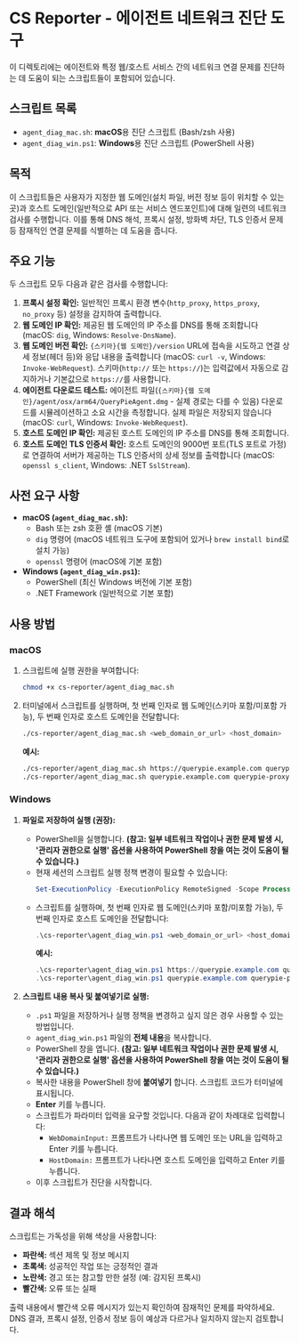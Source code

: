 # CS Reporter - 에이전트 네트워크 진단 도구

이 디렉토리에는 에이전트와 특정 웹/호스트 서비스 간의 네트워크 연결 문제를 진단하는 데 도움이 되는 스크립트들이 포함되어 있습니다.

## 스크립트 목록

*   `agent_diag_mac.sh`: **macOS**용 진단 스크립트 (Bash/zsh 사용)
*   `agent_diag_win.ps1`: **Windows**용 진단 스크립트 (PowerShell 사용)

## 목적

이 스크립트들은 사용자가 지정한 웹 도메인(설치 파일, 버전 정보 등이 위치할 수 있는 곳)과 호스트 도메인(일반적으로 API 또는 서비스 엔드포인트)에 대해 일련의 네트워크 검사를 수행합니다. 이를 통해 DNS 해석, 프록시 설정, 방화벽 차단, TLS 인증서 문제 등 잠재적인 연결 문제를 식별하는 데 도움을 줍니다.

## 주요 기능

두 스크립트 모두 다음과 같은 검사를 수행합니다:

1.  **프록시 설정 확인:** 일반적인 프록시 환경 변수(`http_proxy`, `https_proxy`, `no_proxy` 등) 설정을 감지하여 출력합니다.
2.  **웹 도메인 IP 확인:** 제공된 웹 도메인의 IP 주소를 DNS를 통해 조회합니다 (macOS: `dig`, Windows: `Resolve-DnsName`).
3.  **웹 도메인 버전 확인:** `{스키마}{웹 도메인}/version` URL에 접속을 시도하고 연결 상세 정보(헤더 등)와 응답 내용을 출력합니다 (macOS: `curl -v`, Windows: `Invoke-WebRequest`). 스키마(`http://` 또는 `https://`)는 입력값에서 자동으로 감지하거나 기본값으로 `https://`를 사용합니다.
4.  **에이전트 다운로드 테스트:** 에이전트 파일(`{스키마}{웹 도메인}/agent/osx/arm64/QueryPieAgent.dmg` - 실제 경로는 다를 수 있음) 다운로드를 시뮬레이션하고 소요 시간을 측정합니다. 실제 파일은 저장되지 않습니다 (macOS: `curl`, Windows: `Invoke-WebRequest`).
5.  **호스트 도메인 IP 확인:** 제공된 호스트 도메인의 IP 주소를 DNS를 통해 조회합니다.
6.  **호스트 도메인 TLS 인증서 확인:** 호스트 도메인의 9000번 포트(TLS 포트로 가정)로 연결하여 서버가 제공하는 TLS 인증서의 상세 정보를 출력합니다 (macOS: `openssl s_client`, Windows: .NET `SslStream`).

## 사전 요구 사항

*   **macOS (`agent_diag_mac.sh`):**
    *   Bash 또는 zsh 호환 셸 (macOS 기본)
    *   `dig` 명령어 (macOS 네트워크 도구에 포함되어 있거나 `brew install bind`로 설치 가능)
    *   `openssl` 명령어 (macOS에 기본 포함)
*   **Windows (`agent_diag_win.ps1`):**
    *   PowerShell (최신 Windows 버전에 기본 포함)
    *   .NET Framework (일반적으로 기본 포함)

## 사용 방법

### macOS

1.  스크립트에 실행 권한을 부여합니다:
    ```bash
    chmod +x cs-reporter/agent_diag_mac.sh
    ```
2.  터미널에서 스크립트를 실행하며, 첫 번째 인자로 웹 도메인(스키마 포함/미포함 가능), 두 번째 인자로 호스트 도메인을 전달합니다:
    ```bash
    ./cs-reporter/agent_diag_mac.sh <web_domain_or_url> <host_domain>
    ```
    **예시:**
    ```bash
    ./cs-reporter/agent_diag_mac.sh https://querypie.example.com querypie-proxy.example.com
    ./cs-reporter/agent_diag_mac.sh querypie.example.com querypie-proxy.example.com
    ```

### Windows

1.  **파일로 저장하여 실행 (권장):**
    *   PowerShell을 실행합니다. **(참고: 일부 네트워크 작업이나 권한 문제 발생 시, '관리자 권한으로 실행' 옵션을 사용하여 PowerShell 창을 여는 것이 도움이 될 수 있습니다.)**
    *   현재 세션의 스크립트 실행 정책 변경이 필요할 수 있습니다:
        ```powershell
        Set-ExecutionPolicy -ExecutionPolicy RemoteSigned -Scope Process
        ```
    *   스크립트를 실행하며, 첫 번째 인자로 웹 도메인(스키마 포함/미포함 가능), 두 번째 인자로 호스트 도메인을 전달합니다:
        ```powershell
        .\cs-reporter\agent_diag_win.ps1 <web_domain_or_url> <host_domain>
        ```
        **예시:**
        ```powershell
        .\cs-reporter\agent_diag_win.ps1 https://querypie.example.com querypie-proxy.example.com
        .\cs-reporter\agent_diag_win.ps1 querypie.example.com querypie-proxy.example.com
        ```

2.  **스크립트 내용 복사 및 붙여넣기로 실행:**
    *   `.ps1` 파일을 저장하거나 실행 정책을 변경하고 싶지 않은 경우 사용할 수 있는 방법입니다.
    *   `agent_diag_win.ps1` 파일의 **전체 내용**을 복사합니다.
    *   PowerShell 창을 엽니다. **(참고: 일부 네트워크 작업이나 권한 문제 발생 시, '관리자 권한으로 실행' 옵션을 사용하여 PowerShell 창을 여는 것이 도움이 될 수 있습니다.)**
    *   복사한 내용을 PowerShell 창에 **붙여넣기** 합니다. 스크립트 코드가 터미널에 표시됩니다.
    *   **Enter** 키를 누릅니다.
    *   스크립트가 파라미터 입력을 요구할 것입니다. 다음과 같이 차례대로 입력합니다:
        *   `WebDomainInput:` 프롬프트가 나타나면 웹 도메인 또는 URL을 입력하고 Enter 키를 누릅니다.
        *   `HostDomain:` 프롬프트가 나타나면 호스트 도메인을 입력하고 Enter 키를 누릅니다.
    *   이후 스크립트가 진단을 시작합니다.

## 결과 해석

스크립트는 가독성을 위해 색상을 사용합니다:
*   **파란색:** 섹션 제목 및 정보 메시지
*   **초록색:** 성공적인 작업 또는 긍정적인 결과
*   **노란색:** 경고 또는 참고할 만한 설정 (예: 감지된 프록시)
*   **빨간색:** 오류 또는 실패

출력 내용에서 빨간색 오류 메시지가 있는지 확인하여 잠재적인 문제를 파악하세요. DNS 결과, 프록시 설정, 인증서 정보 등이 예상과 다르거나 일치하지 않는지 검토합니다. 